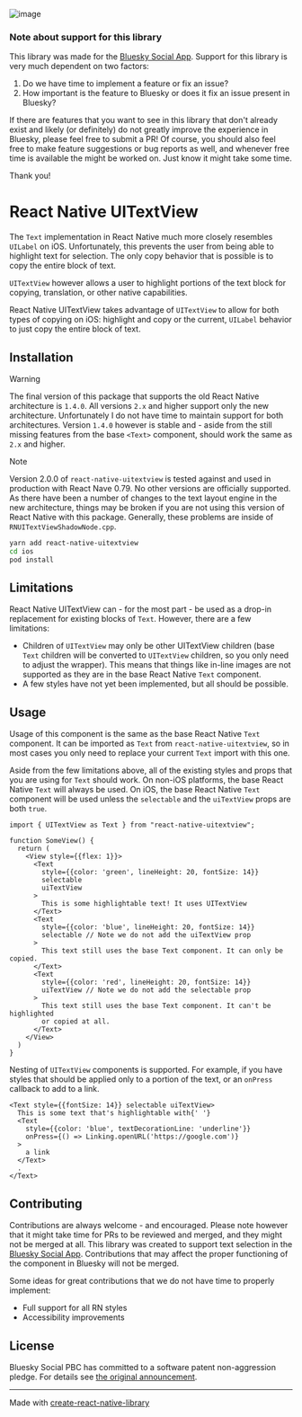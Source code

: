 ![image](https://haileyok.com/content/images/size/w1920/2024/01/IMG_4730.jpeg)

### Note about support for this library
This library was made for the
[Bluesky Social App](https://github.com/bluesky-social/social-app). Support for this library
is very much dependent on two factors:

1. Do we have time to implement a feature or fix an issue?
2. How important is the feature to Bluesky or does it fix an issue present in Bluesky?

If there are features that you want to see in this library that don't already exist and
likely (or definitely) do not greatly improve the experience in Bluesky, please feel free
to submit a PR! Of course, you should also feel free to make feature suggestions or
bug reports as well, and whenever free time is available the might be worked on. Just know
it might take some time.

Thank you!

# React Native UITextView

The `Text` implementation in React Native much more closely resembles `UILabel` on iOS. Unfortunately, this prevents
the user from being able to highlight text for selection. The only copy behavior that is possible is to copy the
entire block of text.

`UITextView` however allows a user to highlight portions of the text block for copying,
translation, or other native capabilities.

React Native UITextView takes advantage of `UITextView` to allow for both types of copying
on iOS: highlight and copy or the current, `UILabel` behavior to just copy the entire
block of text.

## Installation

> [!WARNING]
> The final version of this package that supports the old React Native architecture is `1.4.0`. All versions `2.x` and
> higher support only the new architecture. Unfortunately I do not have time to maintain support for both architectures.
> Version `1.4.0` however is stable and - aside from the still missing features from the base `<Text>` component, should
> work the same as `2.x` and higher.

> [!NOTE]
> Version 2.0.0 of `react-native-uitextview` is tested against and used in production with React Nave 0.79. No other versions
> are officially supported. As there have been a number of changes to the text layout engine in the new architecture, things
> may be broken if you are not using this version of React Native with this package. Generally, these problems are inside of
> `RNUITextViewShadowNode.cpp`.

```sh
yarn add react-native-uitextview
cd ios
pod install
```

## Limitations

React Native UITextView can - for the most part - be used as a drop-in replacement
for existing blocks of `Text`. However, there are a few limitations:

- Children of `UITextView` may only be other UITextView children (base `Text` children
will be converted to `UITextView` children, so you only need to adjust the wrapper).
This means that things like in-line images are not supported as they are in the base
React Native `Text` component.
- A few styles have not yet been implemented, but all should be possible.

## Usage

Usage of this component is the same as the base React Native `Text` component. It
can be imported as `Text` from `react-native-uitextview`, so in most cases you only
need to replace your current `Text` import with this one.

Aside from the few limitations above, all of the existing styles and props that you
are using for `Text` should work. On non-iOS platforms, the base React Native `Text`
will always be used. On iOS, the base React Native `Text` component will be used
unless the `selectable` and the `uiTextView` props are both `true`.

```tsx
import { UITextView as Text } from "react-native-uitextview";

function SomeView() {
  return (
    <View style={{flex: 1}}>
      <Text
        style={{color: 'green', lineHeight: 20, fontSize: 14}}
        selectable
        uiTextView
      >
        This is some highlightable text! It uses UITextView
      </Text>
      <Text
        style={{color: 'blue', lineHeight: 20, fontSize: 14}}
        selectable // Note we do not add the uiTextView prop
      >
        This text still uses the base Text component. It can only be copied.
      </Text>
      <Text
        style={{color: 'red', lineHeight: 20, fontSize: 14}}
        uiTextView // Note we do not add the selectable prop
      >
        This text still uses the base Text component. It can't be highlighted
        or copied at all.
      </Text>
    </View>
  )
}
```

Nesting of `UITextView` components is supported. For example, if you have styles
that should be applied only to a portion of the text, or an `onPress` callback to
add to a link.

```tsx
<Text style={{fontSize: 14}} selectable uiTextView>
  This is some text that's highlightable with{' '}
  <Text
    style={{color: 'blue', textDecorationLine: 'underline'}}
    onPress={() => Linking.openURL('https://google.com')}
  >
    a link
  </Text>
  .
</Text>
```

## Contributing

Contributions are always welcome - and encouraged. Please note however that it might take
time for PRs to be reviewed and merged, and they might not be merged at all. This library
was created to support text selection in the
[Bluesky Social App](https://github.com/bluesky-social/social-app). Contributions that may
affect the proper functioning of the component in Bluesky will not be merged.

Some ideas for great contributions that we do not have time to properly implement:

- Full support for all RN styles
- Accessibility improvements

## License

Bluesky Social PBC has committed to a software patent non-aggression pledge. For details see [the original announcement](https://bsky.social/about/blog/10-01-2025-patent-pledge).

---

Made with [create-react-native-library](https://github.com/callstack/react-native-builder-bob)
